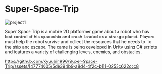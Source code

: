 # Super-Space-Trip
![project1](https://github.com/Kyuubii1996/Super-Space-Trip/assets/147774005/32c3c557-90a3-47c4-af67-2df7f802c10f)

Super Space Trip is a mobile 2D platformer game about a robot who has lost control of his spaceship and crash-landed on a strange planet.
Players must help the robot survive and collect the resources that he needs to fix the ship and escape.
The game is being developed in Unity using C# scripts and features a variety of challenging levels, enemies, and obstacles.


https://github.com/Kyuubii1996/Super-Space-Trip/assets/147774005/5d6394b9-a8d4-4f2c-b111-0253c622ccc8

